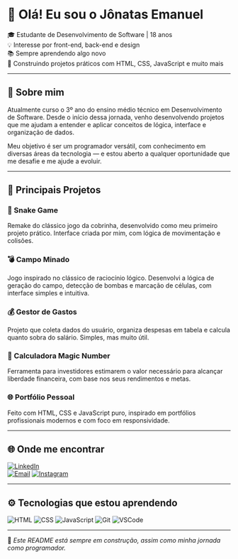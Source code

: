 # 👋 Olá! Eu sou o Jônatas Emanuel

🎓 Estudante de Desenvolvimento de Software | 18 anos  
💡 Interesse por front-end, back-end e design  
📚 Sempre aprendendo algo novo  
🚀 Construindo projetos práticos com HTML, CSS, JavaScript e muito mais

---

## 🧠 Sobre mim

Atualmente curso o 3º ano do ensino médio técnico em Desenvolvimento de Software. Desde o início dessa jornada, venho desenvolvendo projetos que me ajudam a entender e aplicar conceitos de lógica, interface e organização de dados.

Meu objetivo é ser um programador versátil, com conhecimento em diversas áreas da tecnologia — e estou aberto a qualquer oportunidade que me desafie e me ajude a evoluir.

---

## 💼 Principais Projetos

### 🐍 Snake Game  
Remake do clássico jogo da cobrinha, desenvolvido como meu primeiro projeto prático. Interface criada por mim, com lógica de movimentação e colisões.

### 💣 Campo Minado  
Jogo inspirado no clássico de raciocínio lógico. Desenvolvi a lógica de geração do campo, detecção de bombas e marcação de células, com interface simples e intuitiva. 

### 💰 Gestor de Gastos  
Projeto que coleta dados do usuário, organiza despesas em tabela e calcula quanto sobra do salário. Simples, mas muito útil.

### 🧮 Calculadora Magic Number
Ferramenta para investidores estimarem o valor necessário para alcançar liberdade financeira, com base nos seus rendimentos e metas.

### 🌐 Portfólio Pessoal  
Feito com HTML, CSS e JavaScript puro, inspirado em portfólios profissionais modernos e com foco em responsividade.

---

## 🌐 Onde me encontrar

[![LinkedIn](https://img.shields.io/badge/-LinkedIn-0e76a8?style=for-the-badge&logo=linkedin&logoColor=white)](https://www.linkedin.com/in/jônatas-batista-13953736a/)  
[![Email](https://img.shields.io/badge/-Email-D14836?style=for-the-badge&logo=gmail&logoColor=white)](mailto:jonatasemanuelbatista12@gmail.com)
[![Instagram](https://img.shields.io/badge/-Instagram-E4405F?style=for-the-badge&logo=instagram&logoColor=white)](https://www.instagram.com/jonatas.wzx/)

---

## ⚙️ Tecnologias que estou aprendendo

![HTML](https://img.shields.io/badge/-HTML5-E34F26?style=flat-square&logo=html5&logoColor=white)
![CSS](https://img.shields.io/badge/-CSS3-1572B6?style=flat-square&logo=css3&logoColor=white)
![JavaScript](https://img.shields.io/badge/-JavaScript-F7DF1E?style=flat-square&logo=javascript&logoColor=black)
![Git](https://img.shields.io/badge/-Git-F05032?style=flat-square&logo=git&logoColor=white)
![VSCode](https://img.shields.io/badge/-VSCode-007ACC?style=flat-square&logo=visual-studio-code&logoColor=white)

---

📌 *Este README está sempre em construção, assim como minha jornada como programador.*
